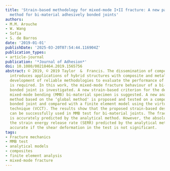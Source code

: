 ```yaml
---
title: 'Strain-based methodology for mixed-mode I+II fracture: A new partitioning
  method for bi-material adhesively bonded joints'
authors:
- M.M. Arouche
- W. Wang
- Sofia
- S. de Barros
date: '2019-01-01'
publishDate: '2025-03-20T07:54:44.116904Z'
publication_types:
- article-journal
publication: '*Journal of Adhesion*'
doi: 10.1080/00218464.2019.1565756
abstract: © 2019, © 2019 Taylor  &  Francis. The dissemination of composite materials
  introduces applications of hybrid structures with composite and metal parts. The
  development of reliable methodologies to evaluate the performance of these structures
  is required. In this work, the mixed-mode fracture behaviour of a bi-material adhesively
  bonded joint is investigated. A new strain-based criterion for the design of the
  mixed-mode bending (MMB) bi-material specimen is suggested. A new analytical partitioning
  method based on the ‘global method' is proposed and tested on a composite-to-metal
  bonded joint and compared with a finite element model using the virtual crack closure
  technique (VCCT). The results show that the proposed strain-based design methodology
  can be successfully used in MMB test for bi-material joints. The fracture mode partitioning
  is accurately predicted by the analytical method. However, the absolute values of
  the strain energy release rate (SERR) predicted by the analytical method are only
  accurate if the shear deformation in the test is not significant.
tags:
- Fracture mechanics
- MMB test
- analytical models
- composites
- finite element analysis
- mixed-mode fracture
---
```

